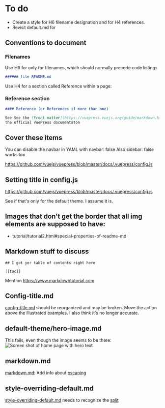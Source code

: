 # To do

* Create a style for H6 filename designation and for H4 references.
* Revisit default.md for 


## Conventions to document

### Filenames

Use H6 for only for filenames, which should normally precede code listings

```markdown
###### file README.md
```

Use H4 for a section called Reference within a page:

### Reference section

```markdown
#### Reference (or References if more than one)

See See the [Front matter](https://vuepress.vuejs.org/guide/markdown.html#front-matter) in
the official VuePress documentaton
````
## Cover these items
You can disable the navbar in YAML with navbar: false
Also sidebar: false works too

https://github.com/vuejs/vuepress/blob/master/docs/.vuepress/config.js

## Setting title in config.js

https://github.com/vuejs/vuepress/blob/master/docs/.vuepress/config.js

See if that's only for the default theme. I assume it is.

## Images that don't get the border that all img elements are supposed to have:

* tutorial/tutorial2.html#special-properties-of-readme-md


## Markdown stuff to discuss

```
## I got yer table of contents right here                                                                              
                                                                                                                       
[[toc]]    
```

Mention https://www.markdowntutorial.com

## Config-title.md

[config-title.md](config-title.md) should be reorganized and may be broken. Move the action above the
illustrated examples. I also think it's no longer accurate.

## default-theme/hero-image.md
This fails, even though the image seems to be there: ![Screen shot of home page with hero text](/assets/img/default1-heroimage.png) 

## markdown.md

[markdown.md](./markdown.md): Add info about [escaping](https://vuepress.vuejs.org/guide/using-vue.html#escaping)

## style-overriding-default.md

[style-overriding-default.md](./style-overriding-default.md) needs to recognize
the [split](https://vuepress.vuejs.org/default-theme-config/#migrate-your-styles-to-style-styl)

